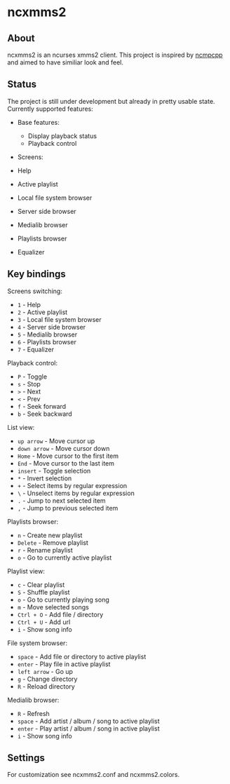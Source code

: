 # ncxmms2

## About
ncxmms2 is an ncurses xmms2 client. This project is inspired by
[ncmpcpp](http://ncmpcpp.rybczak.net/) and aimed to have similiar look and feel.

## Status
The project is still under development but already in pretty usable state.
Currently supported features:
 * Base features:
   * Display playback status
   * Playback control
 
  
 * Screens:
  * Help
  * Active playlist
  * Local file system browser
  * Server side browser
  * Medialib browser
  * Playlists browser
  * Equalizer

## Key bindings
Screens switching:
 * `1` - Help 
 * `2` - Active playlist
 * `3` - Local file system browser
 * `4` - Server side browser
 * `5` - Medialib browser
 * `6` - Playlists browser
 * `7` - Equalizer
  
Playback control:
 * `P` - Toggle
 * `s` - Stop
 * `>` - Next
 * `<` - Prev
 * `f` - Seek forward
 * `b` - Seek backward

List view:
 * `up arrow` - Move cursor up
 * `down arrow` - Move cursor down
 * `Home` - Move cursor to the first item
 * `End` - Move cursor to the last item
 * `insert` - Toggle selection
 * `*` - Invert selection
 * `+` - Select items by regular expression
 * `\` - Unselect items by regular expression
 * `.` - Jump to next selected item
 * `,` - Jump to previous selected item
  
Playlists browser:
 * `n` - Create new playlist
 * `Delete` - Remove playlist
 * `r` - Rename playlist
 * `o` - Go to currently active playlist
  
Playlist view:
 * `c` - Clear playlist
 * `S` - Shuffle playlist
 * `o` - Go to currently playing song
 * `m` - Move selected songs
 * `Ctrl + O` - Add file / directory
 * `Ctrl + U` - Add url
 * `i` - Show song info
  
File system browser:
 * `space` - Add file or directory to active playlist
 * `enter` - Play file in active playlist
 * `left arrow` - Go up
 * `g` - Change directory
 * `R` - Reload directory
 
Medialib browser:
 * `R` - Refresh
 * `space` - Add artist / album / song to active playlist
 * `enter` - Play artist / album / song in active playlist
 * `i` - Show song info

## Settings
For customization see ncxmms2.conf and ncxmms2.colors.